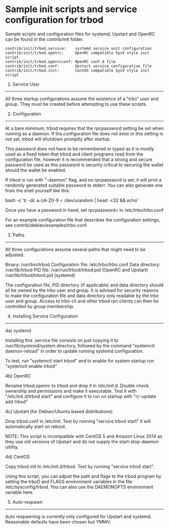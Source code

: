 Sample init scripts and service configuration for trbod
==========================================================

Sample scripts and configuration files for systemd, Upstart and OpenRC
can be found in the contrib/init folder.

    contrib/init/trbod.service:    systemd service unit configuration
    contrib/init/trbod.openrc:     OpenRC compatible SysV style init script
    contrib/init/trbod.openrcconf: OpenRC conf.d file
    contrib/init/trbod.conf:       Upstart service configuration file
    contrib/init/trbod.init:       CentOS compatible SysV style init script

1. Service User
---------------------------------

All three startup configurations assume the existence of a "trbo" user
and group.  They must be created before attempting to use these scripts.

2. Configuration
---------------------------------

At a bare minimum, trbod requires that the rpcpassword setting be set
when running as a daemon.  If the configuration file does not exist or this
setting is not set, trbod will shutdown promptly after startup.

This password does not have to be remembered or typed as it is mostly used
as a fixed token that trbod and client programs read from the configuration
file, however it is recommended that a strong and secure password be used
as this password is security critical to securing the wallet should the
wallet be enabled.

If trbod is run with "-daemon" flag, and no rpcpassword is set, it will
print a randomly generated suitable password to stderr.  You can also
generate one from the shell yourself like this:

bash -c 'tr -dc a-zA-Z0-9 < /dev/urandom | head -c32 && echo'

Once you have a password in hand, set rpcpassword= in /etc/trbo/trbo.conf

For an example configuration file that describes the configuration settings,
see contrib/debian/examples/trbo.conf.

3. Paths
---------------------------------

All three configurations assume several paths that might need to be adjusted.

Binary:              /usr/bin/trbod
Configuration file:  /etc/trbo/trbo.conf
Data directory:      /var/lib/trbod
PID file:            /var/run/trbod/trbod.pid (OpenRC and Upstart)
                     /var/lib/trbod/trbod.pid (systemd)

The configuration file, PID directory (if applicable) and data directory
should all be owned by the trbo user and group.  It is advised for security
reasons to make the configuration file and data directory only readable by the
trbo user and group.  Access to trbo-cli and other trbod rpc clients
can then be controlled by group membership.

4. Installing Service Configuration
-----------------------------------

4a) systemd

Installing this .service file consists on just copying it to
/usr/lib/systemd/system directory, followed by the command
"systemctl daemon-reload" in order to update running systemd configuration.

To test, run "systemctl start trbod" and to enable for system startup run
"systemctl enable trbod"

4b) OpenRC

Rename trbod.openrc to trbod and drop it in /etc/init.d.  Double
check ownership and permissions and make it executable.  Test it with
"/etc/init.d/trbod start" and configure it to run on startup with
"rc-update add trbod"

4c) Upstart (for Debian/Ubuntu based distributions)

Drop trbod.conf in /etc/init.  Test by running "service trbod start"
it will automatically start on reboot.

NOTE: This script is incompatible with CentOS 5 and Amazon Linux 2014 as they
use old versions of Upstart and do not supply the start-stop-daemon uitility.

4d) CentOS

Copy trbod.init to /etc/init.d/trbod. Test by running "service trbod start".

Using this script, you can adjust the path and flags to the trbod program by
setting the trboD and FLAGS environment variables in the file
/etc/sysconfig/trbod. You can also use the DAEMONOPTS environment variable here.

5. Auto-respawn
-----------------------------------

Auto respawning is currently only configured for Upstart and systemd.
Reasonable defaults have been chosen but YMMV.
